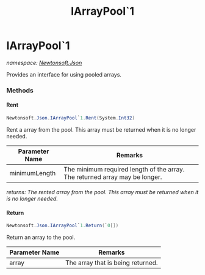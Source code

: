 ﻿---
title: IArrayPool`1
---

# IArrayPool`1
_namespace: [Newtonsoft.Json](N-Newtonsoft.Json.html)_

Provides an interface for using pooled arrays.



### Methods

#### Rent
```csharp
Newtonsoft.Json.IArrayPool`1.Rent(System.Int32)
```
Rent a array from the pool. This array must be returned when it is no longer needed.

|Parameter Name|Remarks|
|--------------|-------|
|minimumLength|The minimum required length of the array. The returned array may be longer.|

_returns: The rented array from the pool. This array must be returned when it is no longer needed._

#### Return
```csharp
Newtonsoft.Json.IArrayPool`1.Return(`0[])
```
Return an array to the pool.

|Parameter Name|Remarks|
|--------------|-------|
|array|The array that is being returned.|



